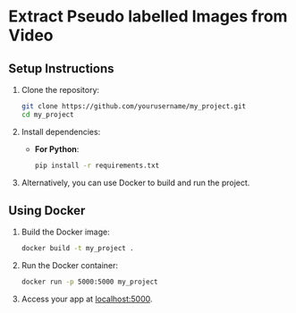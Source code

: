 # Extract Pseudo labelled Images from Video

## Setup Instructions

1. Clone the repository:
    ```bash
    git clone https://github.com/yourusername/my_project.git
    cd my_project
    ```

2. Install dependencies:
    - **For Python**:
        ```bash
        pip install -r requirements.txt
        ```

3. Alternatively, you can use Docker to build and run the project.

## Using Docker

1. Build the Docker image:
    ```bash
    docker build -t my_project .
    ```

2. Run the Docker container:
    ```bash
    docker run -p 5000:5000 my_project
    ```

3. Access your app at [localhost:5000](http://localhost:5000).
